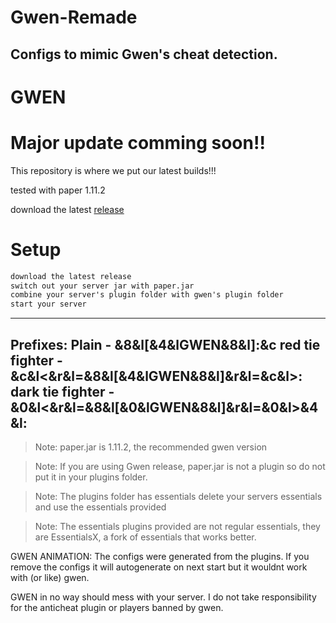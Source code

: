 # Gwen-Remade
Configs to mimic Gwen's cheat detection.
---

# GWEN

# Major update comming soon!!

This repository is where we put our latest builds!!!

tested with paper 1.11.2

download the latest [release](https://github.com/josephworks/Gwen-Remade/releases)

# Setup

```txt
download the latest release
switch out your server jar with paper.jar
combine your server's plugin folder with gwen's plugin folder
start your server
```

---
Prefixes:
Plain - &8&l[&4&lGWEN&8&l]:&c 
red tie fighter - &c&l<&r&l=&8&l[&4&lGWEN&8&l]&r&l=&c&l>: 
dark tie fighter - &0&l<&r&l=&8&l[&0&lGWEN&8&l]&r&l=&0&l>&4&l: 
---

> Note: paper.jar is 1.11.2, the recommended gwen version

> Note: If you are using Gwen release, paper.jar is not a plugin so do not put it in your plugins folder.

> Note: The plugins folder has essentials delete your servers essentials and use the essentials provided

> Note: The essentials plugins provided are not regular essentials, they are EssentialsX, a fork of essentials that works better.

GWEN ANIMATION:
The configs were generated from the plugins.
If you remove the configs it will autogenerate on next start but it wouldnt work with (or like) gwen.

GWEN in no way should mess with your server. I do not take responsibility for the anticheat plugin or players banned by gwen.
